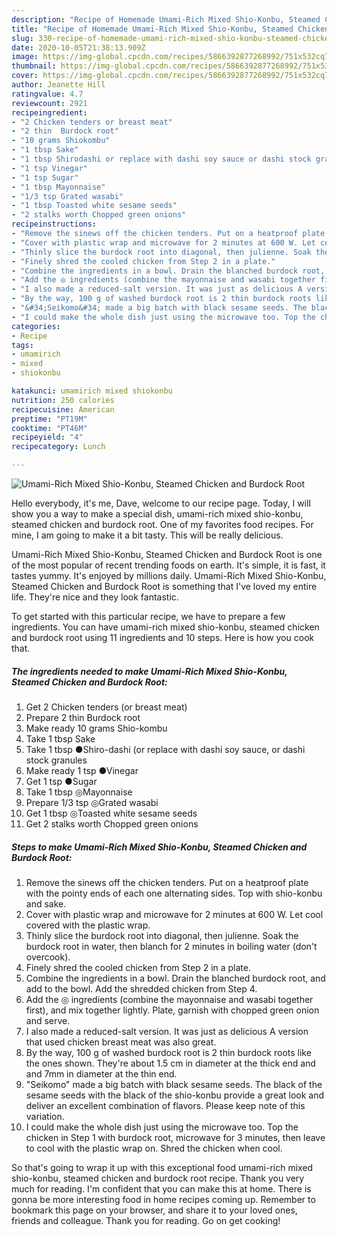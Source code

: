 ```yaml
---
description: "Recipe of Homemade Umami-Rich Mixed Shio-Konbu, Steamed Chicken and Burdock Root"
title: "Recipe of Homemade Umami-Rich Mixed Shio-Konbu, Steamed Chicken and Burdock Root"
slug: 330-recipe-of-homemade-umami-rich-mixed-shio-konbu-steamed-chicken-and-burdock-root
date: 2020-10-05T21:38:13.909Z
image: https://img-global.cpcdn.com/recipes/5866392877268992/751x532cq70/umami-rich-mixed-shio-konbu-steamed-chicken-and-burdock-root-recipe-main-photo.jpg
thumbnail: https://img-global.cpcdn.com/recipes/5866392877268992/751x532cq70/umami-rich-mixed-shio-konbu-steamed-chicken-and-burdock-root-recipe-main-photo.jpg
cover: https://img-global.cpcdn.com/recipes/5866392877268992/751x532cq70/umami-rich-mixed-shio-konbu-steamed-chicken-and-burdock-root-recipe-main-photo.jpg
author: Jeanette Hill
ratingvalue: 4.7
reviewcount: 2921
recipeingredient:
- "2 Chicken tenders or breast meat"
- "2 thin  Burdock root"
- "10 grams Shiokombu"
- "1 tbsp Sake"
- "1 tbsp Shirodashi or replace with dashi soy sauce or dashi stock granules"
- "1 tsp Vinegar"
- "1 tsp Sugar"
- "1 tbsp Mayonnaise"
- "1/3 tsp Grated wasabi"
- "1 tbsp Toasted white sesame seeds"
- "2 stalks worth Chopped green onions"
recipeinstructions:
- "Remove the sinews off the chicken tenders. Put on a heatproof plate with the pointy ends of each one alternating sides. Top with shio-konbu and sake."
- "Cover with plastic wrap and microwave for 2 minutes at 600 W. Let cool covered with the plastic wrap."
- "Thinly slice the burdock root into diagonal, then julienne. Soak the burdock root in water, then blanch for 2 minutes in boiling water (don&#39;t overcook)."
- "Finely shred the cooled chicken from Step 2 in a plate."
- "Combine the ingredients in a bowl. Drain the blanched burdock root, and add to the bowl. Add the shredded chicken from Step 4."
- "Add the ◎ ingredients (combine the mayonnaise and wasabi together first), and mix together lightly. Plate, garnish with chopped green onion and serve."
- "I also made a reduced-salt version. It was just as delicious A version that used chicken breast meat was also great."
- "By the way, 100 g of washed burdock root is 2 thin burdock roots like the ones shown. They&#39;re about 1.5 cm in diameter at the thick end and and 7mm in diameter at the thin end."
- "&#34;Seikomo&#34; made a big batch with black sesame seeds. The black of the sesame seeds with the black of the shio-konbu provide a great look and deliver an excellent combination of flavors. Please keep note of this variation."
- "I could make the whole dish just using the microwave too. Top the chicken in Step 1 with burdock root, microwave for 3 minutes, then leave to cool with the plastic wrap on. Shred the chicken when cool."
categories:
- Recipe
tags:
- umamirich
- mixed
- shiokonbu

katakunci: umamirich mixed shiokonbu 
nutrition: 250 calories
recipecuisine: American
preptime: "PT19M"
cooktime: "PT46M"
recipeyield: "4"
recipecategory: Lunch

---
```



![Umami-Rich Mixed Shio-Konbu, Steamed Chicken and Burdock Root](https://img-global.cpcdn.com/recipes/5866392877268992/751x532cq70/umami-rich-mixed-shio-konbu-steamed-chicken-and-burdock-root-recipe-main-photo.jpg)

Hello everybody, it's me, Dave, welcome to our recipe page. Today, I will show you a way to make a special dish, umami-rich mixed shio-konbu, steamed chicken and burdock root. One of my favorites food recipes. For mine, I am going to make it a bit tasty. This will be really delicious.



Umami-Rich Mixed Shio-Konbu, Steamed Chicken and Burdock Root is one of the most popular of recent trending foods on earth. It's simple, it is fast, it tastes yummy. It's enjoyed by millions daily. Umami-Rich Mixed Shio-Konbu, Steamed Chicken and Burdock Root is something that I've loved my entire life. They're nice and they look fantastic.


To get started with this particular recipe, we have to prepare a few ingredients. You can have umami-rich mixed shio-konbu, steamed chicken and burdock root using 11 ingredients and 10 steps. Here is how you cook that.

<!--inarticleads1-->

##### The ingredients needed to make Umami-Rich Mixed Shio-Konbu, Steamed Chicken and Burdock Root:

1. Get 2 Chicken tenders (or breast meat)
1. Prepare 2 thin  Burdock root
1. Make ready 10 grams Shio-kombu
1. Take 1 tbsp Sake
1. Take 1 tbsp ●Shiro-dashi (or replace with dashi soy sauce, or dashi stock granules
1. Make ready 1 tsp ●Vinegar
1. Get 1 tsp ●Sugar
1. Take 1 tbsp ◎Mayonnaise
1. Prepare 1/3 tsp ◎Grated wasabi
1. Get 1 tbsp ◎Toasted white sesame seeds
1. Get 2 stalks worth Chopped green onions




<!--inarticleads2-->

##### Steps to make Umami-Rich Mixed Shio-Konbu, Steamed Chicken and Burdock Root:

1. Remove the sinews off the chicken tenders. Put on a heatproof plate with the pointy ends of each one alternating sides. Top with shio-konbu and sake.
1. Cover with plastic wrap and microwave for 2 minutes at 600 W. Let cool covered with the plastic wrap.
1. Thinly slice the burdock root into diagonal, then julienne. Soak the burdock root in water, then blanch for 2 minutes in boiling water (don&#39;t overcook).
1. Finely shred the cooled chicken from Step 2 in a plate.
1. Combine the ingredients in a bowl. Drain the blanched burdock root, and add to the bowl. Add the shredded chicken from Step 4.
1. Add the ◎ ingredients (combine the mayonnaise and wasabi together first), and mix together lightly. Plate, garnish with chopped green onion and serve.
1. I also made a reduced-salt version. It was just as delicious A version that used chicken breast meat was also great.
1. By the way, 100 g of washed burdock root is 2 thin burdock roots like the ones shown. They&#39;re about 1.5 cm in diameter at the thick end and and 7mm in diameter at the thin end.
1. &#34;Seikomo&#34; made a big batch with black sesame seeds. The black of the sesame seeds with the black of the shio-konbu provide a great look and deliver an excellent combination of flavors. Please keep note of this variation.
1. I could make the whole dish just using the microwave too. Top the chicken in Step 1 with burdock root, microwave for 3 minutes, then leave to cool with the plastic wrap on. Shred the chicken when cool.




So that's going to wrap it up with this exceptional food umami-rich mixed shio-konbu, steamed chicken and burdock root recipe. Thank you very much for reading. I'm confident that you can make this at home. There is gonna be more interesting food in home recipes coming up. Remember to bookmark this page on your browser, and share it to your loved ones, friends and colleague. Thank you for reading. Go on get cooking!
